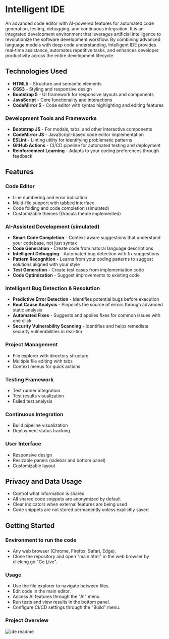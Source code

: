 # Intelligent IDE

An advanced code editor with AI-powered features for automated code generation, testing, debugging, and continuous integration. It is an integrated development environment that leverages artificial intelligence to revolutionize the software development workflow. By combining advanced language models with deep code understanding, Intelligent IDE provides real-time assistance, automates repetitive tasks, and enhances developer productivity across the entire development lifecycle.

## Technologies Used

- **HTML5** - Structure and semantic elements
- **CSS3** - Styling and responsive design
- **Bootstrap 5** - UI framework for responsive layouts and components
- **JavaScript** - Core functionality and interactions
- **CodeMirror 5** - Code editor with syntax highlighting and editing features

### Development Tools and Frameworks
- **Bootstrap JS** - For modals, tabs, and other interactive components
- **CodeMirror JS** - JavaScript-based code editor implementation
- **ESLint** - Linting utility for identifying problematic patterns
- **GitHub Actions** - CI/CD pipeline for automated testing and deployment
- **Reinforcement Learning** - Adapts to your coding preferences through feedback

## Features

### Code Editor
- Line numbering and error indication
- Multi-file support with tabbed interface
- Code folding and code completion (simulated)
- Customizable themes (Dracula theme implemented)

### AI-Assisted Development (simulated)
- **Smart Code Completion** - Context-aware suggestions that understand your codebase, not just syntax
- **Code Generation** - Create code from natural language descriptions
- **Intelligent Debugging** - Automated bug detection with fix suggestions
- **Pattern Recognition** - Learns from your coding patterns to suggest solutions aligned with your style
- **Test Generation** - Create test cases from implementation code 
- **Code Optimization** - Suggest improvements to existing code

### Intelligent Bug Detection & Resolution
- **Predictive Error Detection** - Identifies potential bugs before execution
- **Root Cause Analysis** - Pinpoints the source of errors through advanced static analysis
- **Automated Fixes** - Suggests and applies fixes for common issues with one click
- **Security Vulnerability Scanning** - Identifies and helps remediate security vulnerabilities in real-tim

### Project Management
- File explorer with directory structure
- Multiple file editing with tabs
- Context menus for quick actions

### Testing Framework
- Test runner integration
- Test results visualization
- Failed test analysis

### Continuous Integration
- Build pipeline visualization
- Deployment status tracking

### User Interface
- Responsive design
- Resizable panels (sidebar and bottom panel)
- Customizable layout

## Privacy and Data Usage
- Control what information is shared
- All shared code snippets are anonymized by default
- Clear indicators when external features are being used
- Code snippets are not stored permanently unless explicitly saved

## Getting Started

### Environment to run the code
- Any web browser (Chrome, Firefox, Safari, Edge).
- Clone the repository and open "main.html" in the web browser by clicking go "Go Live".

### Usage
- Use the file explorer to navigate between files.
- Edit code in the main editor.
- Access AI features through the "AI" menu.
- Run tests and view results in the bottom panel.
- Configure CI/CD settings through the "Build" menu.

### Project Overview

![ide readme](https://github.com/user-attachments/assets/5d770d42-89d2-4440-bce6-a624f5432d67)
